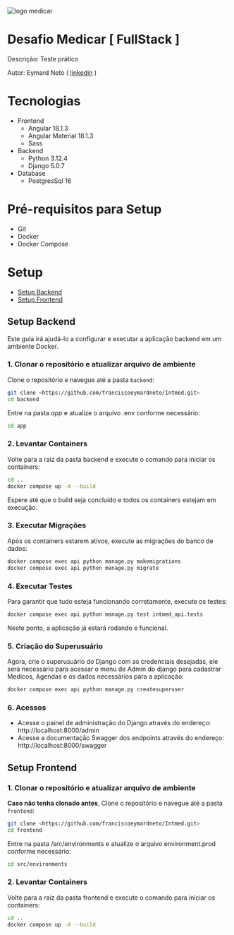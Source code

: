 ![logo medicar](https://i.postimg.cc/DZNPJSxk/Logo.png "logo medicar")
# Desafio Medicar  [ FullStack ]
Descrição: Teste prático

Autor: Eymard Neto ( [linkedin](https://www.linkedin.com/in/eymard-neto-216254207) )

# Tecnologias

- Frontend
    - Angular 18.1.3
    - Angular Material 18.1.3
    - Sass
- Backend
    - Python 3.12.4
    - Django 5.0.7
- Database
    - PostgresSql 16

# Pré-requisitos para Setup

- Git
- Docker
- Docker Compose

# Setup

- [Setup Backend](https://github.com/franciscoeymardneto/Intmed?tab=readme-ov-file#setup-backend)
- [Setup Frontend](https://github.com/franciscoeymardneto/Intmed?tab=readme-ov-file#setup-frontend)

## Setup Backend
Este guia irá ajudá-lo a configurar e executar a aplicação backend em um ambiente Docker.

### 1. Clonar o repositório e atualizar arquivo de ambiente
Clone o repositório e navegue até a pasta `backend`:

```bash
git clone <https://github.com/franciscoeymardneto/Intmed.git>
cd backend
```

Entre na pasta *app* e atualize o arquivo .env conforme necessário:

```bash
cd app
```

### 2. Levantar Containers
Volte para a raiz da pasta backend e execute o comando para iniciar os containers:

```bash
cd ..
docker compose up -d --build
```

Espere até que o build seja concluído e todos os containers estejam em execução.

### 3. Executar Migrações
Após os containers estarem ativos, execute as migrações do banco de dados:

```bash
docker compose exec api python manage.py makemigrations
docker compose exec api python manage.py migrate
```

### 4. Executar Testes
Para garantir que tudo esteja funcionando corretamente, execute os testes:

```bash
docker compose exec api python manage.py test intmed_api.tests
```

Neste ponto, a aplicação já estará rodando e funcional.

### 5. Criação do Superusuário
Agora, crie o superusuário do Django com as credenciais desejadas, ele será necessário para acessar o menu
de Admin do django para cadastrar Medicos, Agendas e os dados necessários para a aplicação:

```bash
docker compose exec api python manage.py createsuperuser
```

### 6. Acessos

- Acesse o painel de administração do Django através do endereço: http://localhost:8000/admin
- Acesse a documentação Swagger dos endpoints através do endereço: http://localhost:8000/swagger

## Setup Frontend

### 1. Clonar o repositório e atualizar arquivo de ambiente
**Caso não tenha clonado antes**, Clone o repositório e navegue até a pasta `frontend`:

```bash
git clone <https://github.com/franciscoeymardneto/Intmed.git>
cd frontend
```

Entre na pasta /src/environments e atualize o arquivo environment.prod conforme necessário:

```bash
cd src/environments
```

### 2. Levantar Containers
Volte para a raiz da pasta frontend e execute o comando para iniciar os containers:

```bash
cd ..
docker compose up -d --build
```